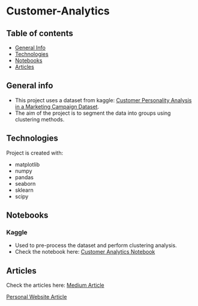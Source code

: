 # Customer-Analytics

## Table of contents
* [General Info](#general-info)
* [Technologies](#technologies)
* [Notebooks](#notebooks)
* [Articles](#articles)

## General info
* This project uses a dataset from kaggle: [Customer Personality Analysis in a Marketing Campaign Dataset](https://www.kaggle.com/datasets/whenamancodes/ideal-customer-analysis-personality-test). 
* The aim of the project is to segment the data into groups using clustering methods.

## Technologies
Project is created with:
* matplotlib
* numpy
* pandas
* seaborn
* sklearn
* scipy

## Notebooks
### Kaggle
* Used to pre-process the dataset and perform clustering analysis. 
* Check the notebook here: [Customer Analytics Notebook](https://www.kaggle.com/code/valeriaf22/customeranalyticsproject)

## Articles 
Check the articles here:
[Medium Article](https://medium.com/@daython3/segmenting-customer-groups-a-comparative-study-of-hierarchical-and-k-means-clustering-methods-for-f35946d52810)

[Personal Website Article](https://vfilippou22.wixsite.com/valeria/segmenting-customer-groups)

